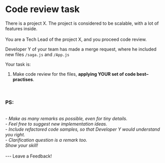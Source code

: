 # Code review task
There is a project X.  The project is considered to be scalable, with a lot of features inside.
<br/>
<br/>
You are a Tech Lead of the project X, and you proceed code review.
<br/>

Developer Y of your team has made a merge request, where he included new files `/saga.js` and `/App.js`

Your task is:
<br/>
1. Make code review for the files,  **applying YOUR set of code best–practises**.
<br/>

### PS:
<br/>
<i>
- Make as many remarks as possible, even for tiny details.
<br/>
- Feel free to suggest new implementation ideas.
<br/>
- Include refactored code samples, so that Developer Y would understand you right.
<br/>
- Clarification question is a remark too.
<br/>
Show your skill!
<br/>
</i>
<br/>
---
Leave a Feedback!
